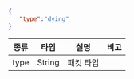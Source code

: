```json
{  
   "type":"dying"
}
```
| 종류 | 타입   | 설명      | 비고 |
|------|--------|-----------|------|
| type | String | 패킷 타입 |      |
